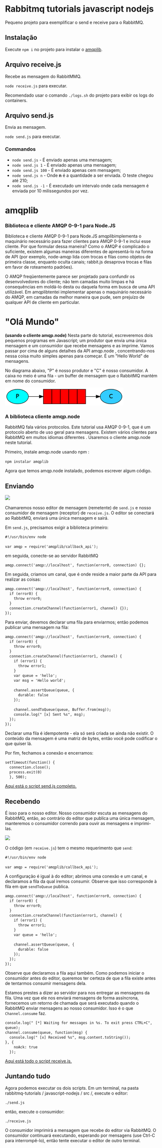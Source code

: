 # Rabbitmq tutorials javascript nodejs

Pequeno projeto para exemplificar o send e receive para o RabbitMQ.

## Instalação

Execute `npm i` no projeto para instalar o [amqplib](https://www.squaremobius.net/amqp.node/).

## Arquivo receive.js

Recebe as mensagem do RabbitMMQ.

`node receive.js` para executar.

Recomendado usar o comando `./logs.sh` do projeto para exibir os logs do containers.

## Arquivo send.js

Envia as mensagem.

`node send.js` para executar.

### Commandos

- `node send.js` - É enviado apenas uma mensagem;
- `node send.js 1` - É enviado apenas uma mensagem;
- `node send.js 100` - É enviado apenas cem mensagem;
- `node send.js n` - Onde **n** é a quantidade a ser enviada. O teste chegou até 210;
- `node send.js -1` - É executado um intervalo onde cada mensagem é enviada por 10 milissegundos por vez.

# amqplib
### Biblioteca e cliente AMQP 0-9-1 para Node.JS

Biblioteca e cliente AMQP 0-9-1 para Node.JS
amqplibimplementa o maquinário necessário para fazer clientes para AMQP 0-9-1 e inclui esse cliente. Por que formular dessa maneira? Como o AMQP é complicado o suficiente, existem algumas maneiras diferentes de apresentá-lo na forma de API (por exemplo, node-amqp lida com trocas e filas como objetos de primeira classe, enquanto oculta canais; rabbit.js desaprova trocas e filas em favor de roteamento padrões).

O AMQP freqüentemente parece ser projetado para confundir os desenvolvedores do cliente; não tem camadas muito limpas e há consequências em moldá-lo desta ou daquela forma em busca de uma API utilizável. Em amqplibtentei implementar apenas o maquinário necessário do AMQP, em camadas da melhor maneira que pude, sem prejuízo de qualquer API de cliente em particular.

# "Olá Mundo"

**(usando o cliente amqp.node)**
Nesta parte do tutorial, escreveremos dois pequenos programas em Javascript; um produtor que envia uma única mensagem e um consumidor que recebe mensagens e as imprime. Vamos passar por cima de alguns detalhes da API amqp.node , concentrando-nos nessa coisa muito simples apenas para começar. É um "Hello World" de mensagens.

No diagrama abaixo, "P" é nosso produtor e "C" é nosso consumidor. A caixa no meio é uma fila - um buffer de mensagem que o RabbitMQ mantém em nome do consumidor.

<img src="/images/python-one.webp">

### A biblioteca cliente amqp.node

RabbitMQ fala vários protocolos. Este tutorial usa AMQP 0-9-1, que é um protocolo aberto de uso geral para mensagens. Existem vários clientes para RabbitMQ em muitos idiomas diferentes . Usaremos o cliente amqp.node neste tutorial.

Primeiro, instale amqp.node usando npm :

```npm instalar amqplib```

Agora que temos amqp.node instalado, podemos escrever algum código.

## Enviando

<img src="/images/sending.webp">

Chamaremos nosso editor de mensagem (remetente) de `send.js` e nosso consumidor de mensagem (receptor) de `receive.js`. O editor se conectará ao RabbitMQ, enviará uma única mensagem e sairá.

Em `send.js`, precisamos exigir a biblioteca primeiro:

```
#!/usr/bin/env node

var amqp = require('amqplib/callback_api');
```

em seguida, conecte-se ao servidor RabbitMQ

```
amqp.connect('amqp://localhost', function(error0, connection) {};
```

Em seguida, criamos um canal, que é onde reside a maior parte da API para realizar as coisas:

```
amqp.connect('amqp://localhost', function(error0, connection) {
  if (error0) {
    throw error0;
  }
  connection.createChannel(function(error1, channel) {});
});
```

Para enviar, devemos declarar uma fila para enviarmos; então podemos publicar uma mensagem na fila:

```
amqp.connect('amqp://localhost', function(error0, connection) {
  if (error0) {
    throw error0;
  }
  connection.createChannel(function(error1, channel) {
    if (error1) {
      throw error1;
    }
    var queue = 'hello';
    var msg = 'Hello world';

    channel.assertQueue(queue, {
      durable: false
    });

    channel.sendToQueue(queue, Buffer.from(msg));
    console.log(" [x] Sent %s", msg);
  });
});
```

Declarar uma fila é idempotente - ela só será criada se ainda não existir. O conteúdo da mensagem é uma matriz de bytes, então você pode codificar o que quiser lá.

Por fim, fechamos a conexão e encerramos:

```
setTimeout(function() { 
  connection.close(); 
  process.exit(0) 
  }, 500);
```

[Aqui está o script send.js completo.](https://github.com/rabbitmq/rabbitmq-tutorials/blob/master/javascript-nodejs/src/send.js)

## Recebendo

É isso para o nosso editor. Nosso consumidor escuta as mensagens do RabbitMQ, então, ao contrário do editor que publica uma única mensagem, manteremos o consumidor correndo para ouvir as mensagens e imprimi-las.

<img src="/images/receiving.webp">

O código (em `receive.js`) tem o mesmo requerimento que `send`:

```
#!/usr/bin/env node

var amqp = require('amqplib/callback_api');
```

A configuração é igual à do editor; abrimos uma conexão e um canal, e declaramos a fila da qual iremos consumir. Observe que isso corresponde à fila em que `sendToQueue` publica.

```
amqp.connect('amqp://localhost', function(error0, connection) {
  if (error0) {
    throw error0;
  }
  connection.createChannel(function(error1, channel) {
    if (error1) {
      throw error1;
    }
    var queue = 'hello';

    channel.assertQueue(queue, {
      durable: false
    });
  });
});
```

Observe que declaramos a fila aqui também. Como podemos iniciar o consumidor antes do editor, queremos ter certeza de que a fila existe antes de tentarmos consumir mensagens dela.

Estamos prestes a dizer ao servidor para nos entregar as mensagens da fila. Uma vez que ele nos enviará mensagens de forma assíncrona, fornecemos um retorno de chamada que será executado quando o RabbitMQ enviar mensagens ao nosso consumidor. Isso é o que `Channel.consume` faz.

```
console.log(" [*] Waiting for messages in %s. To exit press CTRL+C", queue);
channel.consume(queue, function(msg) {
  console.log(" [x] Received %s", msg.content.toString());
}, {
    noAck: true
  });
```

[Aqui está todo o script receive.js.](https://github.com/rabbitmq/rabbitmq-tutorials/blob/master/javascript-nodejs/src/receive.js)

## Juntando tudo

Agora podemos executar os dois scripts. Em um terminal, na pasta rabbitmq-tutorials / javascript-nodejs / src /, execute o editor:

```
./send.js
```

então, execute o consumidor:

```
./receive.js
```

O consumidor imprimirá a mensagem que recebe do editor via RabbitMQ. O consumidor continuará executando, esperando por mensagens (use Ctrl-C para interrompê-lo), então tente executar o editor de outro terminal.

